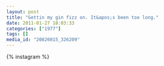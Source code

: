 ```yaml
---
layout: post
title: "Gettin my gin fizz on. It&apos;s been too long."
date: 2011-01-27 18:03:33
categories: ["1977"]
tags: []
media_id: "20826015_326209"
---
```


{% instagram %}
